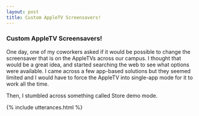 ```yaml
---
layout: post
title: Custom AppleTV Screensavers!
---
```



### Custom AppleTV Screensavers!

One day, one of my coworkers asked if it would be possible to change the screensaver that is on the AppleTVs across our campus. I thought that would be a great idea, and started searching the web to see what options were available. I came across a few app-based solutions but they seemed limited and I would have to force the AppleTV into single-app mode for it to work all the time. 

Then, I stumbled across something called Store demo mode. 


{% include utterances.html %}